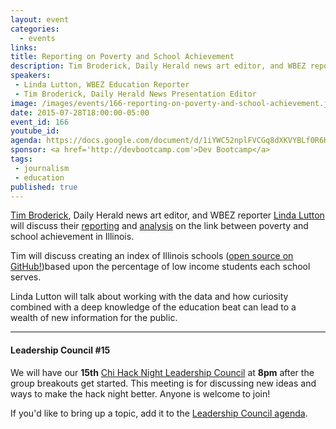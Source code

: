 ```yaml
---
layout: event
categories: 
  - events
links:
title: Reporting on Poverty and School Achievement
description: Tim Broderick, Daily Herald news art editor, and WBEZ reporter Linda Lutton will discuss their reporting and analysis on the link between poverty and school achievement in Illinois.
speakers:
 - Linda Lutton, WBEZ Education Reporter
 - Tim Broderick, Daily Herald News Presentation Editor
image: /images/events/166-reporting-on-poverty-and-school-achievement.jpg
date: 2015-07-28T18:00:00-05:00
event_id: 166
youtube_id: 
agenda: https://docs.google.com/document/d/1iYWC52nplFVCGq8dXKVYBLf0R6KzUZv0mqcST2ozZVA/edit#heading=h.v5pmd45txzev
sponsor: <a href='http://devbootcamp.com'>Dev Bootcamp</a>
tags: 
 - journalism
 - education
published: true
---
```


[Tim Broderick](http://www.timbroderick.net), Daily Herald news art editor, and WBEZ reporter [Linda Lutton](http://www.wbez.org/users/llutton-0) will discuss their [reporting](http://www.wbez.org/news/povertys-enduring-hold-school-success-112201) and [analysis](http://reportcards.dailyherald.com/lowincome/) on the link between poverty and school achievement in Illinois.

Tim will discuss creating an index of Illinois schools ([open source on GitHub!](https://github.com/dailyherald/Poverty-Achievement-Index))based upon the percentage of low income students each school serves. 

Linda Lutton will talk about working with the data and how curiosity combined with a deep knowledge of the education beat can lead to a wealth of new information for the public. 

---

#### Leadership Council #15

We will have our **15th** [Chi Hack Night Leadership Council](http://chihacknight.org/leadership-council.html) at **8pm** after the group breakouts get started. This meeting is for discussing new ideas and ways to make the hack night better. Anyone is welcome to join! 

If you'd like to bring up a topic, add it to the [Leadership Council agenda](https://docs.google.com/document/d/1xSZ4m2aLrbFwIHO1o7LfeFCBFJl0M5x3W-BCS1Gyt8c/edit#).